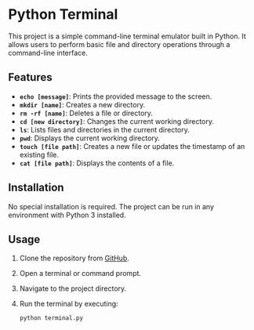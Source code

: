 # Python Terminal

This project is a simple command-line terminal emulator built in Python. It allows users to perform basic file and directory operations through a command-line interface.

## Features

- **`echo [message]`**: Prints the provided message to the screen.
- **`mkdir [name]`**: Creates a new directory.
- **`rm -rf [name]`**: Deletes a file or directory.
- **`cd [new directory]`**: Changes the current working directory.
- **`ls`**: Lists files and directories in the current directory.
- **`pwd`**: Displays the current working directory.
- **`touch [file path]`**: Creates a new file or updates the timestamp of an existing file.
- **`cat [file path]`**: Displays the contents of a file.

## Installation

No special installation is required. The project can be run in any environment with Python 3 installed.

## Usage

1. Clone the repository from [GitHub](https://github.com/MuhammedYasir441/mini_terminal_wtih_python).
2. Open a terminal or command prompt.
3. Navigate to the project directory.
4. Run the terminal by executing:

   ```bash
   python terminal.py
